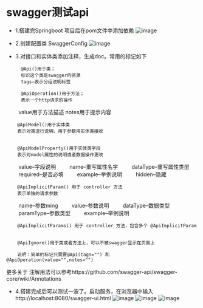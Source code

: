 # swagger测试api
* 1.搭建完Springboot 项目后在pom文件中添加依赖
![image](https://github.com/resisterdkdk/Mini-Program-for-used-books/blob/master/Workload/Lijiayong_18214753/images/sg1.png?raw=true)

* 2.创建配置类 SwaggerConfig
![image](https://github.com/resisterdkdk/Mini-Program-for-used-books/blob/master/Workload/Lijiayong_18214753/images/sg2.png?raw=true)

* 3.对接口和实体类添加注释，生成doc。常用的标记如下

        @Api()用于类； 
        标识这个类是swagger的资源
        tags–表示分组说明标签

        @ApiOperation()用于方法； 
        表示一个http请求的操作
　　      value用于方法描述 
          notes用于提示内容

        @ApiModel()用于实体类 
        表示对类进行说明，用于参数用实体类接收


        @ApiModelProperty()用于实体类字段 
        表示对model属性的说明或者数据操作更改 
　　      value–字段说明 
　　      name–重写属性名字 
　　      dataType–重写属性类型 
　　      required–是否必填 
　　      example–举例说明 
　       　hidden–隐藏


        @ApiImplicitParam() 用于 controller 方法 
        表示单独的请求参数
　       　name–参数ming 
　　      value–参数说明 
　　      dataType–数据类型 
　　      paramType–参数类型 
　　      example–举例说明

        @ApiImplicitParams() 用于 controller 方法，包含多个 @ApiImplicitParam


        @ApiIgnore()用于类或者方法上，可以不被swagger显示在页面上

        说明：简单的标记只需要@Api(tags="") 和 @ApiOperation(value="",notes="")

更多关于 注解用法可以参考https://github.com/swagger-api/swagger-core/wiki/Annotations
* 4.搭建完成后可以测试一波了。启动服务，在浏览器中输入 http://localhost:8080/swagger-ui.html 
![image](https://github.com/resisterdkdk/Mini-Program-for-used-books/blob/master/Workload/Lijiayong_18214753/images/sg3.png?raw=true)
![image](https://github.com/resisterdkdk/Mini-Program-for-used-books/blob/master/Workload/Lijiayong_18214753/images/sg4.png?raw=true)
![image](https://github.com/resisterdkdk/Mini-Program-for-used-books/blob/master/Workload/Lijiayong_18214753/images/sg5.png?raw=true)
